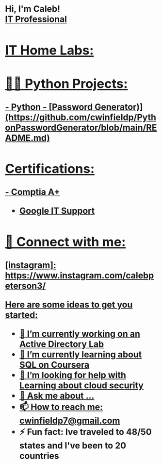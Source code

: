 <h1>Hi, I'm Caleb! <br/><a href="[https://github.com/cwinfieldp]">IT Professional

<h2> IT Home Labs:</h2>
<h2>👨‍💻 Python Projects:</h2>
- <b>Python</b>
  - [Password Generator)](https://github.com/cwinfieldp/PythonPasswordGenerator/blob/main/README.md)
<h2> Certifications:</h2>
- <b> Comptia A+ </b>

- <b> Google IT Support </b> 
<h2> 🤳 Connect with me:</h2>
[instagram]: https://www.instagram.com/calebpeterson3/

[linkedin]: https://www.linkedin.com/in/caleb-peterson-b3a5a393/

Here are some ideas to get you started:

- 🔭 I’m currently working on an Active Directory Lab
- 🌱 I’m currently learning about SQL on Coursera
- 🤔 I’m looking for help with  Learning about cloud security
- 💬 Ask me about ...
- 📫 How to reach me: cwinfieldp7@gmail.com
- ⚡ Fun fact: Ive traveled to 48/50 states and I've been to 20 countries
